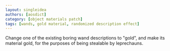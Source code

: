 ```yaml
---
layout: singleidea
authors: [aosdict]
category: [object materials patch]
tags: [wands, gold material, randomized description effect]
---
```

Change one of the existing boring wand descriptions to "gold", and make its material gold, for the purposes of being stealable by leprechauns.
